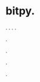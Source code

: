 # bitpy.
.
.
.
.












.






















































.
























.



























.


















